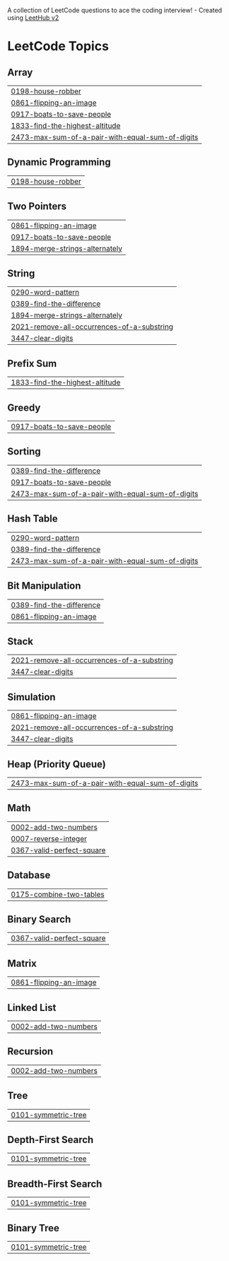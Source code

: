A collection of LeetCode questions to ace the coding interview! - Created using [LeetHub v2](https://github.com/arunbhardwaj/LeetHub-2.0)
<!---LeetCode Topics Start-->
# LeetCode Topics
## Array
|  |
| ------- |
| [0198-house-robber](https://github.com/rs-vishal/LeetCode/tree/master/0198-house-robber) |
| [0861-flipping-an-image](https://github.com/rs-vishal/LeetCode/tree/master/0861-flipping-an-image) |
| [0917-boats-to-save-people](https://github.com/rs-vishal/LeetCode/tree/master/0917-boats-to-save-people) |
| [1833-find-the-highest-altitude](https://github.com/rs-vishal/LeetCode/tree/master/1833-find-the-highest-altitude) |
| [2473-max-sum-of-a-pair-with-equal-sum-of-digits](https://github.com/rs-vishal/LeetCode/tree/master/2473-max-sum-of-a-pair-with-equal-sum-of-digits) |
## Dynamic Programming
|  |
| ------- |
| [0198-house-robber](https://github.com/rs-vishal/LeetCode/tree/master/0198-house-robber) |
## Two Pointers
|  |
| ------- |
| [0861-flipping-an-image](https://github.com/rs-vishal/LeetCode/tree/master/0861-flipping-an-image) |
| [0917-boats-to-save-people](https://github.com/rs-vishal/LeetCode/tree/master/0917-boats-to-save-people) |
| [1894-merge-strings-alternately](https://github.com/rs-vishal/LeetCode/tree/master/1894-merge-strings-alternately) |
## String
|  |
| ------- |
| [0290-word-pattern](https://github.com/rs-vishal/LeetCode/tree/master/0290-word-pattern) |
| [0389-find-the-difference](https://github.com/rs-vishal/LeetCode/tree/master/0389-find-the-difference) |
| [1894-merge-strings-alternately](https://github.com/rs-vishal/LeetCode/tree/master/1894-merge-strings-alternately) |
| [2021-remove-all-occurrences-of-a-substring](https://github.com/rs-vishal/LeetCode/tree/master/2021-remove-all-occurrences-of-a-substring) |
| [3447-clear-digits](https://github.com/rs-vishal/LeetCode/tree/master/3447-clear-digits) |
## Prefix Sum
|  |
| ------- |
| [1833-find-the-highest-altitude](https://github.com/rs-vishal/LeetCode/tree/master/1833-find-the-highest-altitude) |
## Greedy
|  |
| ------- |
| [0917-boats-to-save-people](https://github.com/rs-vishal/LeetCode/tree/master/0917-boats-to-save-people) |
## Sorting
|  |
| ------- |
| [0389-find-the-difference](https://github.com/rs-vishal/LeetCode/tree/master/0389-find-the-difference) |
| [0917-boats-to-save-people](https://github.com/rs-vishal/LeetCode/tree/master/0917-boats-to-save-people) |
| [2473-max-sum-of-a-pair-with-equal-sum-of-digits](https://github.com/rs-vishal/LeetCode/tree/master/2473-max-sum-of-a-pair-with-equal-sum-of-digits) |
## Hash Table
|  |
| ------- |
| [0290-word-pattern](https://github.com/rs-vishal/LeetCode/tree/master/0290-word-pattern) |
| [0389-find-the-difference](https://github.com/rs-vishal/LeetCode/tree/master/0389-find-the-difference) |
| [2473-max-sum-of-a-pair-with-equal-sum-of-digits](https://github.com/rs-vishal/LeetCode/tree/master/2473-max-sum-of-a-pair-with-equal-sum-of-digits) |
## Bit Manipulation
|  |
| ------- |
| [0389-find-the-difference](https://github.com/rs-vishal/LeetCode/tree/master/0389-find-the-difference) |
| [0861-flipping-an-image](https://github.com/rs-vishal/LeetCode/tree/master/0861-flipping-an-image) |
## Stack
|  |
| ------- |
| [2021-remove-all-occurrences-of-a-substring](https://github.com/rs-vishal/LeetCode/tree/master/2021-remove-all-occurrences-of-a-substring) |
| [3447-clear-digits](https://github.com/rs-vishal/LeetCode/tree/master/3447-clear-digits) |
## Simulation
|  |
| ------- |
| [0861-flipping-an-image](https://github.com/rs-vishal/LeetCode/tree/master/0861-flipping-an-image) |
| [2021-remove-all-occurrences-of-a-substring](https://github.com/rs-vishal/LeetCode/tree/master/2021-remove-all-occurrences-of-a-substring) |
| [3447-clear-digits](https://github.com/rs-vishal/LeetCode/tree/master/3447-clear-digits) |
## Heap (Priority Queue)
|  |
| ------- |
| [2473-max-sum-of-a-pair-with-equal-sum-of-digits](https://github.com/rs-vishal/LeetCode/tree/master/2473-max-sum-of-a-pair-with-equal-sum-of-digits) |
## Math
|  |
| ------- |
| [0002-add-two-numbers](https://github.com/rs-vishal/LeetCode/tree/master/0002-add-two-numbers) |
| [0007-reverse-integer](https://github.com/rs-vishal/LeetCode/tree/master/0007-reverse-integer) |
| [0367-valid-perfect-square](https://github.com/rs-vishal/LeetCode/tree/master/0367-valid-perfect-square) |
## Database
|  |
| ------- |
| [0175-combine-two-tables](https://github.com/rs-vishal/LeetCode/tree/master/0175-combine-two-tables) |
## Binary Search
|  |
| ------- |
| [0367-valid-perfect-square](https://github.com/rs-vishal/LeetCode/tree/master/0367-valid-perfect-square) |
## Matrix
|  |
| ------- |
| [0861-flipping-an-image](https://github.com/rs-vishal/LeetCode/tree/master/0861-flipping-an-image) |
## Linked List
|  |
| ------- |
| [0002-add-two-numbers](https://github.com/rs-vishal/LeetCode/tree/master/0002-add-two-numbers) |
## Recursion
|  |
| ------- |
| [0002-add-two-numbers](https://github.com/rs-vishal/LeetCode/tree/master/0002-add-two-numbers) |
## Tree
|  |
| ------- |
| [0101-symmetric-tree](https://github.com/rs-vishal/LeetCode/tree/master/0101-symmetric-tree) |
## Depth-First Search
|  |
| ------- |
| [0101-symmetric-tree](https://github.com/rs-vishal/LeetCode/tree/master/0101-symmetric-tree) |
## Breadth-First Search
|  |
| ------- |
| [0101-symmetric-tree](https://github.com/rs-vishal/LeetCode/tree/master/0101-symmetric-tree) |
## Binary Tree
|  |
| ------- |
| [0101-symmetric-tree](https://github.com/rs-vishal/LeetCode/tree/master/0101-symmetric-tree) |
<!---LeetCode Topics End-->